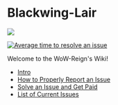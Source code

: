 # Blackwing-Lair
![](https://imgur.com/TULGA3f.png)

[![Average time to resolve an issue](http://isitmaintained.com/badge/resolution/wowmaniauk/blackwing-lair.svg)](http://isitmaintained.com/project/wowmaniauk/blackwing-lair "Average time to resolve an issue")

Welcome to the WoW-Reign's Wiki!

* [Intro](https://github.com/WoWManiaUK/Blackwing-Lair/wiki/Intro)
* [How to Properly Report an Issue](https://github.com/WoWManiaUK/Blackwing-Lair/wiki/How-to-Properly-Report-an-Issue)
* [Solve an Issue and Get Paid](https://github.com/WoWManiaUK/Blackwing-Lair/wiki/Solve-an-Issue-and-get-Paid)
* [List of Current Issues](https://github.com/wowmaniauk/Blackwing-Lair/issues)
